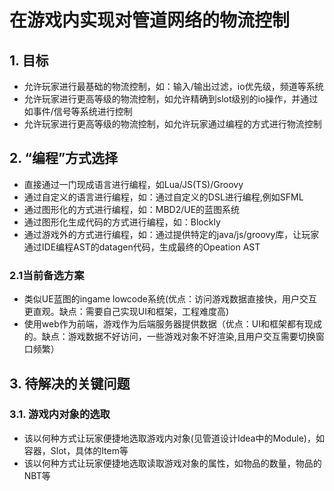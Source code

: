 # 在游戏内实现对管道网络的物流控制

## 1. 目标

- 允许玩家进行最基础的物流控制，如：输入/输出过滤，io优先级，频道等系统
- 允许玩家进行更高等级的物流控制，如允许精确到slot级别的io操作，并通过如事件/信号等系统进行控制
- 允许玩家进行更高等级的物流控制，如允许玩家通过编程的方式进行物流控制

## 2. “编程”方式选择

- 直接通过一门现成语言进行编程，如Lua/JS(TS)/Groovy
- 通过自定义的语言进行编程，如：通过自定义的DSL进行编程,例如SFML
- 通过图形化的方式进行编程，如：MBD2/UE的蓝图系统
- 通过图形化生成代码的方式进行编程，如：Blockly
- 通过游戏外的方式进行编程，如：通过提供特定的java/js/groovy库，让玩家通过IDE编程AST的datagen代码，生成最终的Opeation AST

### 2.1当前备选方案

- 类似UE蓝图的ingame lowcode系统(优点：访问游戏数据直接快，用户交互更直观。缺点：需要自己实现UI和框架，工程难度高)
- 使用web作为前端，游戏作为后端服务器提供数据（优点：UI和框架都有现成的。缺点：游戏数据不好访问，一些游戏对象不好渲染,且用户交互需要切换窗口频繁）

## 3. 待解决的关键问题

### 3.1. 游戏内对象的选取

- 该以何种方式让玩家便捷地选取游戏内对象(见管道设计Idea中的Module)，如容器，Slot，具体的Item等
- 该以何种方式让玩家便捷地选取读取游戏对象的属性，如物品的数量，物品的NBT等